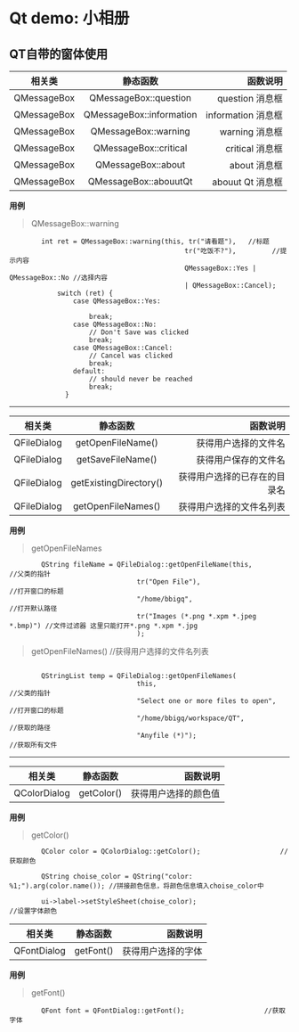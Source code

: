 # Qt demo: 小相册

## QT自带的窗体使用

相关类|静态函数|函数说明
--|:--:|---:
QMessageBox|QMessageBox::question|question 消息框
QMessageBox|QMessageBox::information|information 消息框
QMessageBox|QMessageBox::warning|warning 消息框      
QMessageBox|QMessageBox::critical|critical 消息框
QMessageBox|QMessageBox::about|about 消息框
QMessageBox|QMessageBox::abouutQt|abouut Qt 消息框

**用例**
> QMessageBox::warning
```
        int ret = QMessageBox::warning(this, tr("请看题"),   //标题
                                            tr("吃饭不?"),         //提示内容
                                            QMessageBox::Yes | QMessageBox::No //选择内容
                                            | QMessageBox::Cancel);
            switch (ret) {
                case QMessageBox::Yes:

                    break;
                case QMessageBox::No:
                    // Don't Save was clicked
                    break;
                case QMessageBox::Cancel:
                    // Cancel was clicked
                    break;
                default:
                    // should never be reached
                    break;
              }
```


----


相关类|静态函数|函数说明
--|:--:|---:
QFileDialog|getOpenFileName()|获得用户选择的文件名
QFileDialog|getSaveFileName()|获得用户保存的文件名
QFileDialog|getExistingDirectory()|获得用户选择的已存在的目录名
QFileDialog|getOpenFileNames()|获得用户选择的文件名列表
        
**用例**    
> getOpenFileNames
```
        QString fileName = QFileDialog::getOpenFileName(this,                   //父类的指针
                                tr("Open File"),                        //打开窗口的标题
                                "/home/bbigq",                          //打开默认路径
                                tr("Images (*.png *.xpm *.jpeg *.bmp)") //文件过滤器 这里只能打开*.png *.xpm *.jpg
                                );
```
        
        
        
> getOpenFileNames()                 //获得用户选择的文件名列表

```     
        
        QStringList temp = QFileDialog::getOpenFileNames(
                                this,                                   //父类的指针
                                "Select one or more files to open",     //打开窗口的标题
                                "/home/bbigq/workspace/QT",             //获取的路径
                                "Anyfile (*)");                         //获取所有文件
```

----


相关类|静态函数|函数说明
--|:--:|---:
QColorDialog|getColor()|获得用户选择的颜色值


**用例**    
> getColor()

```
        QColor color = QColorDialog::getColor();                    //获取颜色

        QString choise_color = QString("color: %1;").arg(color.name()); //拼接颜色信息，将颜色信息填入choise_color中

        ui->label->setStyleSheet(choise_color);                         //设置字体颜色

```

相关类|静态函数|函数说明
--|:--:|---:
QFontDialog|getFont()|获得用户选择的字体


**用例**    
> getFont()

```
        QFont font = QFontDialog::getFont();                    //获取字体
```


